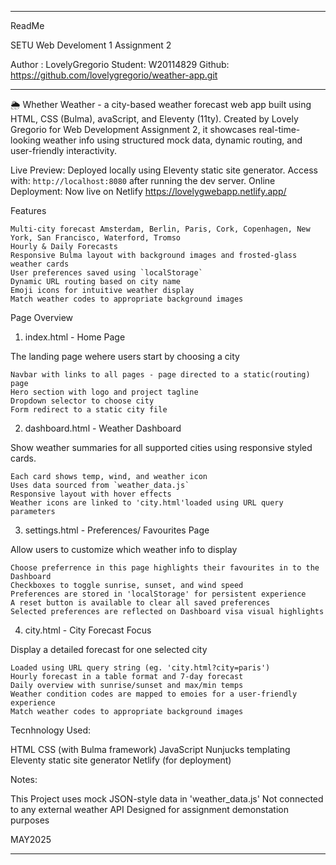 ----------------------------------
ReadMe

SETU Web Develoment 1 Assignment 2

Author : LovelyGregorio
Student: W20114829
Github: https://github.com/lovelygregorio/weather-app.git
___________________________________


🌦️ Whether Weather - a city-based weather forecast web app built using HTML, CSS (Bulma), avaScript, and Eleventy (11ty). 
Created by Lovely Gregorio for Web Development Assignment 2, it showcases real-time-looking weather info using structured mock data, dynamic routing, and user-friendly interactivity.


Live Preview:
Deployed locally using Eleventy static site generator. 
Access with: `http://localhost:8080` after running the dev server.
Online Deployment: Now live on Netlify https://lovelygwebapp.netlify.app/ 

Features

	Multi-city forecast Amsterdam, Berlin, Paris, Cork, Copenhagen, New York, San Francisco, Waterford, Tromso
	Hourly & Daily Forecasts
	Responsive Bulma layout with background images and frosted-glass weather cards
	User preferences saved using `localStorage`
	Dynamic URL routing based on city name
	Emoji icons for intuitive weather display
	Match weather codes to appropriate background images


Page Overview

1. index.html - Home Page
	
The landing page wehere users start by choosing a city

	Navbar with links to all pages - page directed to a static(routing) page 
	Hero section with logo and project tagline
	Dropdown selector to choose city
	Form redirect to a static city file

2. dashboard.html - Weather Dashboard
	
Show weather summaries for all supported cities using responsive styled cards.

	Each card shows temp, wind, and weather icon
	Uses data sourced from `weather_data.js`
	Responsive layout with hover effects
	Weather icons are linked to 'city.html'loaded using URL query parameters



3. settings.html - Preferences/ Favourites Page
	
Allow users to customize which weather info to display 

	Choose preferrence in this page highlights their favourites in to the Dashboard
	Checkboxes to toggle sunrise, sunset, and wind speed
	Preferences are stored in 'localStorage' for persistent experience
	A reset button is available to clear all saved preferences
	Selected preferences are reflected on Dashboard visa visual highlights

4. city.html - City Forecast Focus

Display a detailed forecast for one selected city

	Loaded using URL query string (eg. 'city.html?city=paris')
	Hourly forecast in a table format and 7-day forecast
	Daily overview with sunrise/sunset and max/min temps
	Weather condition codes are mapped to emoies for a user-friendly experience
	Match weather codes to appropriate background images


Tecnhnology Used:

HTML
CSS (with Bulma framework)
JavaScript
Nunjucks templating
Eleventy static site generator
Netlify (for deployment)


Notes:

This Project uses mock JSON-style data in 'weather_data.js'
Not connected to any external weather API
Designed for assignment demonstation purposes

MAY2025

_____________________________________________________________























